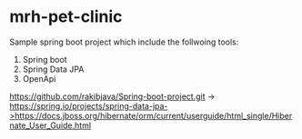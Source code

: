 # mrh-pet-clinic
Sample spring boot project which include the follwoing tools:
 1. Spring boot
 2. Spring Data JPA
 3. OpenApi
 
https://github.com/rakibjava/Spring-boot-project.git -> https://spring.io/projects/spring-data-jpa->https://docs.jboss.org/hibernate/orm/current/userguide/html_single/Hibernate_User_Guide.html
